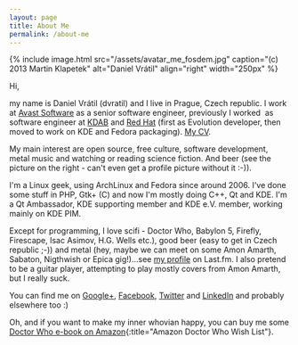 ```yaml
---
layout: page
title: About Me
permalink: /about-me
---
```


{% include image.html src="/assets/avatar_me_fosdem.jpg" caption="(c) 2013 Martin Klapetek" alt="Daniel Vrátil" align="right" width="250px" %}

Hi,

my name is Daniel Vrátil (dvratil) and I live in Prague, Czech republic. I work at [Avast Software][avast] as a senior software engineer, previously I worked  as software engineer at [KDAB][kdab] and [Red Hat][redhat] (first as Evolution developer, then moved to work on KDE and Fedora packaging). [My CV][cv].

My main interest are open source, free culture, software development, metal music and watching or reading science fiction. And beer (see the picture on the right - can't even get a profile picture without it :-)).

I'm a Linux geek, using ArchLinux and Fedora since around 2006. I've done some stuff in PHP, Gtk+ (C) and now I'm mostly doing C++, Qt and KDE. I'm a Qt Ambassador, KDE supporting member and KDE e.V. member, working mainly on KDE PIM.

Except for programming, I love scifi - Doctor Who, Babylon 5, Firefly, Firescape, Isac Asimov, H.G. Wells etc.), good beer (easy to get in Czech republic ;-)) and metal (hey, maybe we can meet on some Amon Amarth, Sabaton, Nigthwish or Epica gig!)...see [my profile][lastfm] on Last.fm. I also pretend to be a guitar player, attempting to play mostly covers from Amon Amarth, but I really suck.

You can find me on [Google+][gplus], [Facebook][fb], [Twitter][twitter] and [LinkedIn][linkedin] and probably elsewhere too :)

Oh, and if you want to make my inner whovian happy, you can buy me some [Doctor Who e-book on Amazon][amazon]{:title="Amazon Doctor Who Wish List"}.

[avast]: https://www.avast.com
[kdab]: https://www.kdab.com
[redhat]: https://cz.redhat.com
[cv]: https://dvratil.cz/daniel_vratil_cv.pdf
[lastfm]: https://www.last.fm/user/progdan
[gplus]: https://plus.google.com/+DanVrátil
[fb]: https://www.facebook.com/danvratil
[twitter]: https://twitter.com/danvratil
[linkedin]: https://www.linkedin.com/profile/view?id=86449677
[amazon]: https://www.amazon.com/registry/wishlist/3HYQ4479OFZR1
